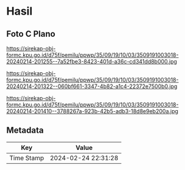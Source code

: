 # Hasil

## Foto C Plano

https://sirekap-obj-formc.kpu.go.id/d75f/pemilu/ppwp/35/09/19/10/03/3509191003018-20240214-201255--7a52fbe3-8423-401d-a36c-cd341dd8b000.jpg

https://sirekap-obj-formc.kpu.go.id/d75f/pemilu/ppwp/35/09/19/10/03/3509191003018-20240214-201322--060bf661-3347-4b82-a1c4-22372e7500b0.jpg

https://sirekap-obj-formc.kpu.go.id/d75f/pemilu/ppwp/35/09/19/10/03/3509191003018-20240214-201410--3788267a-923b-42b5-adb3-18d8e9eb200a.jpg


## Metadata

| Key        | Value               |
| ---------- | ------------------- |
| Time Stamp | 2024-02-24 22:31:28 |



